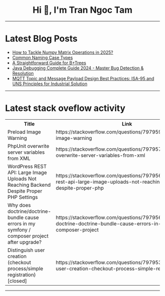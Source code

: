 <h1 align="center">Hi 👋, I'm Tran Ngoc Tam</h1>

---

# Latest Blog Posts 
<!-- BLOG-POST-LIST:START -->
- [How to Tackle Numpy Matrix Operations in 2025?](https://dev.to/rociogarciavf/how-to-tackle-numpy-matrix-operations-in-2025-35g6)
- [Common Naming Case Types](https://dev.to/michael-gokey/common-naming-case-types-14bo)
- [A Straightforward Guide for B+Trees](https://dev.to/eyochen/a-straightforward-guide-for-btrees-33h9)
- [Java Debugging Complete Guide 2024 - Master Bug Detection &amp; Resolution](https://dev.to/satyam_gupta_0d1ff2152dcc/java-debugging-complete-guide-2024-master-bug-detection-resolution-152m)
- [MQTT Topic and Message Payload Design Best Practices: ISA-95 and UNS Principles for Industrial Solution](https://dev.to/zakiullah_barakzai_bcb8ee/mqtt-topic-and-message-payload-design-best-practices-isa-95-and-uns-principles-for-industrial-c6l)
<!-- BLOG-POST-LIST:END -->

---

# Latest stack oveflow activity
<table>
  <tr><th>Title</th><th>Link</th></tr>
  <!-- STACKOVERFLOW:START --><tr><td>Preload Image Warning</td><td>https://stackoverflow.com/questions/79795965/preload-image-warning</td></tr><tr><td>PhpUnit overwrite server variables from XML</td><td>https://stackoverflow.com/questions/79795758/phpunit-overwrite-server-variables-from-xml</td></tr><tr><td>WordPress REST API: Large Image Uploads Not Reaching Backend Despite Proper PHP Settings</td><td>https://stackoverflow.com/questions/79795669/wordpress-rest-api-large-image-uploads-not-reaching-backend-despite-proper-php</td></tr><tr><td>Why does doctrine/doctrine-bundle cause errors in my symfony / composer project after upgrade?</td><td>https://stackoverflow.com/questions/79795647/why-does-doctrine-doctrine-bundle-cause-errors-in-my-symfony-composer-project</td></tr><tr><td>Distinguish user creation &lpar;checkout process/simple registration&rpar; [closed]</td><td>https://stackoverflow.com/questions/79795356/distinguish-user-creation-checkout-process-simple-registration</td></tr><!-- STACKOVERFLOW:END -->
</table>

---


